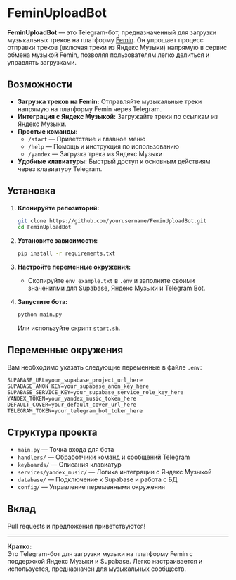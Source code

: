 # FeminUploadBot

**FeminUploadBot** — это Telegram-бот, предназначенный для загрузки музыкальных треков на платформу [Femin](https://github.com/lyweze/femin). Он упрощает процесс отправки треков (включая треки из Яндекс Музыки) напрямую в сервис обмена музыкой Femin, позволяя пользователям легко делиться и управлять загрузками.

## Возможности

- **Загрузка треков на Femin:** Отправляйте музыкальные треки напрямую на платформу Femin через Telegram.
- **Интеграция с Яндекс Музыкой:** Загружайте треки по ссылкам из Яндекс Музыки.
- **Простые команды:**
  - `/start` — Приветствие и главное меню
  - `/help` — Помощь и инструкция по использованию
  - `/yandex` — Загрузка трека из Яндекс Музыки
- **Удобные клавиатуры:** Быстрый доступ к основным действиям через клавиатуру Telegram.

## Установка

1. **Клонируйте репозиторий:**
   ```bash
   git clone https://github.com/yourusername/FeminUploadBot.git
   cd FeminUploadBot
   ```

2. **Установите зависимости:**
   ```bash
   pip install -r requirements.txt
   ```

3. **Настройте переменные окружения:**
   - Скопируйте `env_example.txt` в `.env` и заполните своими значениями для Supabase, Яндекс Музыки и Telegram Bot.

4. **Запустите бота:**
   ```bash
   python main.py
   ```
   Или используйте скрипт `start.sh`.

## Переменные окружения

Вам необходимо указать следующие переменные в файле `.env`:
```
SUPABASE_URL=your_supabase_project_url_here
SUPABASE_ANON_KEY=your_supabase_anon_key_here
SUPABASE_SERVICE_KEY=your_supabase_service_role_key_here
YANDEX_TOKEN=your_yandex_music_token_here
DEFAULT_COVER=your_default_cover_url_here
TELEGRAM_TOKEN=your_telegram_bot_token_here
```

## Структура проекта

- `main.py` — Точка входа для бота
- `handlers/` — Обработчики команд и сообщений Telegram
- `keyboards/` — Описания клавиатур
- `services/yandex_music/` — Логика интеграции с Яндекс Музыкой
- `database/` — Подключение к Supabase и работа с БД
- `config/` — Управление переменными окружения

## Вклад

Pull requests и предложения приветствуются!

---

**Кратко:**  
Это Telegram-бот для загрузки музыки на платформу Femin с поддержкой Яндекс Музыки и Supabase. Легко настраивается и используется, предназначен для музыкальных сообществ.
